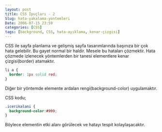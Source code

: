 ```yaml
---
layout: post
title: CSS İpuçları - 2
Slug: hata-yakalama-yontemleri
Date: 2006-07-15 23:59
categories: [CSS]
tags: [background, CSS, hata-ayıklama, kenar-çizgisi]
---
```


CSS ile sayfa planlama ve gelişmiş sayfa tasarımlarında başınıza bir çok
hata gelebilir. Bu gayet normal bir haldir. Mesele bu hataları
çözmektir. Hata çözmede izlenecek yöntemlerden bir tanesi elementlere
kenar çizgisi(border) atamaktır.

```css
li a {
  border: 1px solid red;
}
```

Diğer bir yöntemde elemente ardalan rengi(background-color) uygulamaktır.

CSS kodu;

```css
.icerikalani {
  background-color:#999;
}
```

Böylece elementin etki alanı görülecek ve hatayı tespit kolaylaşacaktır.
